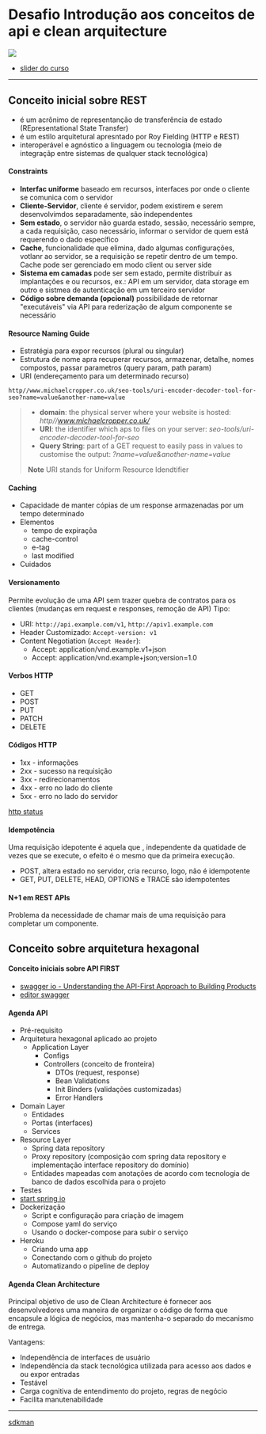 # Desafio Introdução aos conceitos de api e clean arquitecture
![](https://img.shields.io/badge/tutor-Jether_Rodrigues-informational?style=flat&logoColor=white&color=cdcdcd)
* [slider do curso](https://drive.google.com/file/d/1NJD-33oiHjCfax1VPIBzVuw73iFuzPiV/view)
---
## Conceito inicial sobre REST

* é um acrônimo de representanção de transferência de estado (REpresentational State Transfer)
* é um estilo arquitetural apresntado por Roy Fielding (HTTP e REST)
* interoperável e agnóstico a linguagem ou tecnologia (meio de integraçãp entre sistemas de qualquer stack tecnológica)

#### Constraints

* **Interfac uniforme** baseado em recursos, interfaces por onde o cliente se comunica com o servidor
* **Cliente-Servidor**, cliente é servidor, podem existirem e serem desenvolvimdos separadamente, são independentes
* **Sem estado**, o servidor não guarda estado, sessão, necessário sempre, a cada requisição, caso necessário, informar o servidor de quem está requerendo o dado específico
* **Cache**, funcionalidade que elimina, dado algumas configurações, votlanr ao servidor, se a requisição se repetir dentro de um tempo. Cache pode ser gerenciado em modo client ou server side
* **Sistema em camadas** pode ser sem estado, permite distribuir as implantações e ou recursos, ex.: API em um servidor, data storage em outro e sistmea de autenticação em um terceiro servidor
* **Código sobre demanda (opcional)** possibilidade de retornar "executáveis" via API para rederização de algum componente se necessário

#### Resource Naming Guide

* Estratégia para expor recursos (plural ou singular)
* Estrutura de nome apra recuperar recursos, armazenar, detalhe, nomes compostos, passar parametros (query param, path param)
* URI (endereçamento para um determinado recurso)

```
http//www.michaelcropper.co.uk/seo-tools/uri-encoder-decoder-tool-for-seo?name=value&another-name=value
```
>*  **domain**: the physical server where your website is hosted: *http//www.michaelcropper.co.uk/*
>*  **URI**: the identifier which aps to files on your server: *seo-tools/uri-encoder-decoder-tool-for-seo*
>*  **Query String**: part of a GET request to easily pass in values to customise the output: *?name=value&another-name=value*
>
> **Note** URI stands for Uniform Resource Idendtifier

#### Caching

* Capacidade de manter cópias de um response armazenadas por um tempo determinado
* Elementos
    * tempo de expiraçõa
    * cache-control
    * e-tag
    * last modified
* Cuidados

#### Versionamento

Permite evolução de uma API sem trazer quebra de contratos para os clientes (mudanças em request e responses, remoção de API)
Tipo:
* URI: `http://api.example.com/v1`, `http://apiv1.example.com`
* Header Customizado: `Accept-version: v1`
* Content Negotiation (`Accept Header`): 
    * Accept: application/vnd.example.v1+json
    * Accept: application/vnd.example+json;version=1.0

#### Verbos HTTP

* GET
* POST
* PUT
* PATCH
* DELETE

#### Códigos HTTP

* 1xx - informações
* 2xx - sucesso na requisição
* 3xx - redirecionamentos
* 4xx - erro no lado do cliente
* 5xx - erro no lado do servidor

[http status](https://httpstatuses.com)

#### Idempotência

Uma requisição idepotente é aquela que , independente da quatidade de vezes que se execute, o efeito é o mesmo que da primeira execução.

* POST, altera estado no servidor, cria recurso, logo, não é idempotente
* GET, PUT, DELETE, HEAD, OPTIONS e TRACE são idempotentes

#### N+1 em REST APIs

Problema da necessidade de chamar mais de uma requisição para completar um componente.

## Conceito sobre arquitetura hexagonal

#### Conceito iniciais sobre API FIRST

* [swagger io - Understanding  the API-First Approach to Building Products](https://swagger.io/resources/articles/adopting-an-api-first-approach)
* [editor swagger](https://editor.swagger.io)

#### Agenda API

* Pré-requisito
* Arquitetura hexagonal aplicado ao projeto
    * Application Layer
        * Configs
        * Controllers (conceito de fronteira)
            * DTOs (request, response)
            * Bean Validations
            * Init Binders (validações customizadas)
            * Error Handlers
* Domain Layer
    * Entidades
    * Portas (interfaces)
    * Services
* Resource Layer
    * Spring data repository
    * Proxy repository (composição com spring data repository e implementação interface repository do domínio)
    * Entidades mapeadas com anotações de acordo com tecnologia de banco de dados escolhida para o projeto
* Testes
* [start spring io](https://start.spring.io)
* Dockerização
    * Script e configuração para criação de imagem
    * Compose yaml do serviço
    * Usando o docker-compose para subir o serviço
* Heroku
    * Criando uma app
    * Conectando com o github do projeto
    * Automatizando o pipeline de deploy

#### Agenda Clean Architecture

Principal objetivo de uso de Clean Architecture é fornecer aos desenvolvedores uma maneira de organizar o código de forma que encapsule a lógica de negócios, mas mantenha-o separado do mecanismo de entrega.

Vantagens:
* Independência de interfaces de usuário
* Independência da stack tecnológica utilizada para acesso aos dados e ou expor entradas
* Testável
* Carga cognitiva de entendimento do projeto, regras de negócio
* Facilita manutenabilidade

---
[sdkman](https://sdkman.io)
